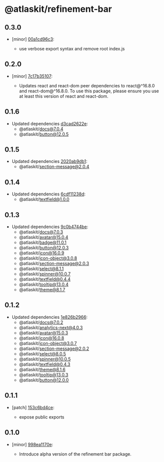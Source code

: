 # @atlaskit/refinement-bar

## 0.3.0
- [minor] [00a1cd96c3](https://bitbucket.org/atlassian/atlaskit-mk-2/commits/00a1cd96c3):

  - use verbose export syntax and remove root index.js

## 0.2.0
- [minor] [7c17b35107](https://bitbucket.org/atlassian/atlaskit-mk-2/commits/7c17b35107):

  - Updates react and react-dom peer dependencies to react@^16.8.0 and react-dom@^16.8.0. To use this package, please ensure you use at least this version of react and react-dom.

## 0.1.6
- Updated dependencies [d3cad2622e](https://bitbucket.org/atlassian/atlaskit-mk-2/commits/d3cad2622e):
  - @atlaskit/docs@7.0.4
  - @atlaskit/button@12.0.5

## 0.1.5
- Updated dependencies [2020ab9db1](https://bitbucket.org/atlassian/atlaskit-mk-2/commits/2020ab9db1):
  - @atlaskit/section-message@2.0.4

## 0.1.4
- Updated dependencies [6cdf11238d](https://bitbucket.org/atlassian/atlaskit-mk-2/commits/6cdf11238d):
  - @atlaskit/textfield@1.0.0

## 0.1.3
- Updated dependencies [9c0b4744be](https://bitbucket.org/atlassian/atlaskit-mk-2/commits/9c0b4744be):
  - @atlaskit/docs@7.0.3
  - @atlaskit/avatar@15.0.4
  - @atlaskit/badge@11.0.1
  - @atlaskit/button@12.0.3
  - @atlaskit/icon@16.0.9
  - @atlaskit/icon-object@3.0.8
  - @atlaskit/section-message@2.0.3
  - @atlaskit/select@8.1.1
  - @atlaskit/spinner@10.0.7
  - @atlaskit/textfield@0.4.4
  - @atlaskit/tooltip@13.0.4
  - @atlaskit/theme@8.1.7

## 0.1.2
- Updated dependencies [1e826b2966](https://bitbucket.org/atlassian/atlaskit-mk-2/commits/1e826b2966):
  - @atlaskit/docs@7.0.2
  - @atlaskit/analytics-next@4.0.3
  - @atlaskit/avatar@15.0.3
  - @atlaskit/icon@16.0.8
  - @atlaskit/icon-object@3.0.7
  - @atlaskit/section-message@2.0.2
  - @atlaskit/select@8.0.5
  - @atlaskit/spinner@10.0.5
  - @atlaskit/textfield@0.4.3
  - @atlaskit/theme@8.1.6
  - @atlaskit/tooltip@13.0.3
  - @atlaskit/button@12.0.0

## 0.1.1
- [patch] [153c6bd4ce](https://bitbucket.org/atlassian/atlaskit-mk-2/commits/153c6bd4ce):

  - expose public exports

## 0.1.0
- [minor] [998ea1170e](https://bitbucket.org/atlassian/atlaskit-mk-2/commits/998ea1170e):

  - Introduce alpha version of the refinement bar package.
